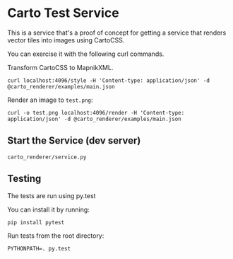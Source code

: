 # Carto Test Service #
This is a service that's a proof of concept for getting a service that
renders vector tiles into images using CartoCSS.

You can exercise it with the following curl commands.

Transform CartoCSS to MapnikXML.
```
curl localhost:4096/style -H 'Content-type: application/json' -d @carto_renderer/examples/main.json
```

Render an image to `test.png`:
```
curl -o test.png localhost:4096/render -H 'Content-type: application/json' -d @carto_renderer/examples/main.json
```

## Start the Service (dev server) ##
```
carto_renderer/service.py
```

## Testing ##
The tests are run using py.test

You can install it by running:
```
pip install pytest
```

Run tests from the root directory:
```
PYTHONPATH=. py.test
```

